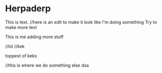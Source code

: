 # Herpaderp
This is text.
//here is an edit to make it look like I'm doing something
Try to make more text



This is me adding more stuff

//lol
//kek

toppest of keks

//this is where we do something else
dsa
